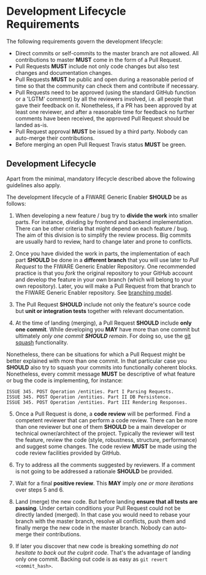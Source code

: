 # Development Lifecycle Requirements

The following requirements govern the development lifecycle:

-   Direct commits or self-commits to the master branch are not allowed. All contributions to master **MUST** come in
    the form of a Pull Request.
-   Pull Requests **MUST** include not only code changes but also test changes and documentation changes.
-   Pull Requests **MUST** be public and open during a reasonable period of time so that the community can check them
    and contribute if necessary.
-   Pull Requests need to be approved (using the standard GitHub function or a 'LGTM' comment) by all the reviewers
    involved, i.e. all people that gave their feedback on it. Nonetheless, if a PR has been approved by at least one
    reviewer, and after a reasonable time for feedback no further comments have been received, the approved Pull Request
    should be landed as-is.
-   Pull Request approval **MUST** be issued by a third party. Nobody can auto-merge their contributions.
-   Before merging an open Pull Request Travis status **MUST** be green.

## Development Lifecycle

Apart from the minimal, mandatory lifecycle described above the following guidelines also apply.

The development lifecycle of a FIWARE Generic Enabler **SHOULD** be as follows:

1.  When developing a new feature / bug try to **divide the work** into smaller parts. For instance, dividing by
    frontend and backend implementation. There can be other criteria that might depend on each feature / bug. The aim of
    this division is to simplify the review process. Big commits are usually hard to review, hard to change later and
    prone to conflicts.

2.  Once you have divided the work in parts, the implementation of each part **SHOULD** be done in a **different
    branch** that you will use later to _Pull Request_ to the FIWARE Generic Enabler Repository. One recommended
    practice is that you _fork_ the original repository to your GitHub account and develop the feature in your own
    branch (which will belong to your own repository). Later, you will make a Pull Request from that branch to the
    FIWARE Generic Enabler repository. See [branching model](http://nvie.com/posts/a-successful-git-branching-model).

3.  The Pull Request **SHOULD** include not only the feature's source code but **unit or integration tests** together
    with relevant documentation.

4.  At the time of landing (merging), a Pull Request **SHOULD** include **only one commit**. While developing you
    **MAY** have more than one commit but ultimately _only one commit **SHOULD** remain_. For doing so, use the
    [git squash](https://blog.github.com/2016-04-01-squash-your-commits/) functionality.

Nonetheless, there can be situations for which a Pull Request might be better explained with more than one commit. In
that particular case you **SHOULD** also try to squash your commits into functionally coherent blocks. Nonetheless,
every commit message **MUST** be descriptive of what feature or bug the code is implementing, for instance:

```
ISSUE 345. POST Operation /entities. Part I Parsing Requests.
ISSUE 345. POST Operation /entities. Part II DB Persistence.
ISSUE 345. POST Operation /entities. Part III Rendering Responses.
```

5.  Once a Pull Request is done, a **code review** will be performed. Find a competent reviewer that can perform a code
    review. There can be more than one reviewer but one of them **SHOULD** be a main developer or technical
    owner/architect of the project. Typically the reviewer will test the feature, review the code (style, robustness,
    structure, performance) and suggest some changes. The code review **MUST** be made using the code review facilities
    provided by GitHub.

6.  Try to address all the comments suggested by reviewers. If a comment is not going to be addressed a rationale
    **SHOULD** be provided.

7.  Wait for a final **positive review**. This **MAY** imply _one or more iterations_ over steps 5 and 6.

8.  Land (merge) the new code. But before landing **ensure that all tests are passing**. Under certain conditions your
    Pull Request could not be directly landed (merged). In that case you would need to rebase your branch with the
    master branch, resolve all conflicts, push them and finally merge the new code in the master branch. Nobody can
    auto-merge their contributions.

9.  If later you discover that new code is breaking something _do not hesitate to back out the culprit code_. That's the
    advantage of landing only one commit. Backing out code is as easy as `git revert <commit_hash>`.
